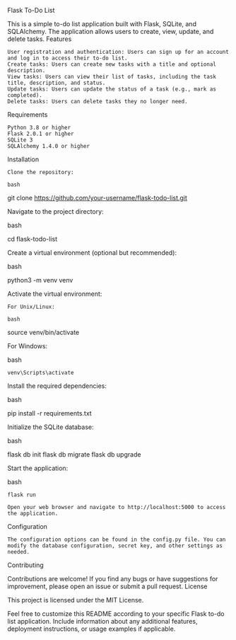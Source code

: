 Flask To-Do List

This is a simple to-do list application built with Flask, SQLite, and SQLAlchemy. The application allows users to create, view, update, and delete tasks.
Features

    User registration and authentication: Users can sign up for an account and log in to access their to-do list.
    Create tasks: Users can create new tasks with a title and optional description.
    View tasks: Users can view their list of tasks, including the task title, description, and status.
    Update tasks: Users can update the status of a task (e.g., mark as completed).
    Delete tasks: Users can delete tasks they no longer need.

Requirements

    Python 3.8 or higher
    Flask 2.0.1 or higher
    SQLite 3
    SQLAlchemy 1.4.0 or higher

Installation

    Clone the repository:

    bash

git clone https://github.com/your-username/flask-todo-list.git

Navigate to the project directory:

bash

cd flask-todo-list

Create a virtual environment (optional but recommended):

bash

python3 -m venv venv

Activate the virtual environment:

    For Unix/Linux:

    bash

source venv/bin/activate

For Windows:

bash

    venv\Scripts\activate

Install the required dependencies:

bash

pip install -r requirements.txt

Initialize the SQLite database:

bash

flask db init
flask db migrate
flask db upgrade

Start the application:

bash

    flask run

    Open your web browser and navigate to http://localhost:5000 to access the application.

Configuration

    The configuration options can be found in the config.py file. You can modify the database configuration, secret key, and other settings as needed.

Contributing

Contributions are welcome! If you find any bugs or have suggestions for improvement, please open an issue or submit a pull request.
License

This project is licensed under the MIT License.

Feel free to customize this README according to your specific Flask to-do list application. Include information about any additional features, deployment instructions, or usage examples if applicable.
